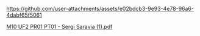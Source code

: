 

https://github.com/user-attachments/assets/e02bdcb3-9e93-4e78-96a6-4dabf65f5061

[M10 UF2 PR01 PT01 - Sergi Saravia (1).pdf](https://github.com/user-attachments/files/20085277/M10.UF2.PR01.PT01.-.Sergi.Saravia.1.pdf)
